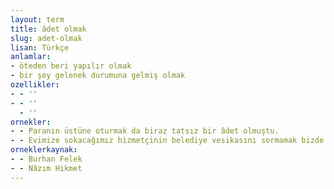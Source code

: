 ```yaml
---
layout: term
title: âdet olmak
slug: adet-olmak
lisan: Türkçe
anlamlar:
- öteden beri yapılır olmak
- bir şey gelenek durumuna gelmiş olmak
ozellikler:
- - ''
- - ''
  - ''
ornekler:
- - Paranın üstüne oturmak da biraz tatsız bir âdet olmuştu.
- - Evimize sokacağımız hizmetçinin belediye vesikasını sormamak bizde öteden beri âdet olmuştur.
orneklerkaynak:
- - Burhan Felek
- - Nâzım Hikmet
---
```

